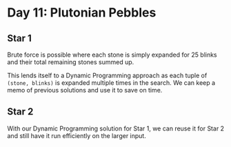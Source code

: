 # Day 11: Plutonian Pebbles

## Star 1

Brute force is possible where each stone is simply expanded for 25 blinks and their total remaining stones summed up.

This lends itself to a Dynamic Programming approach as each tuple of `(stone, blinks)` is expanded multiple times in the search. We can keep a memo of previous solutions and use it to save on time.

## Star 2

With our Dynamic Programming solution for Star 1, we can reuse it for Star 2 and still have it run efficiently on the larger input.